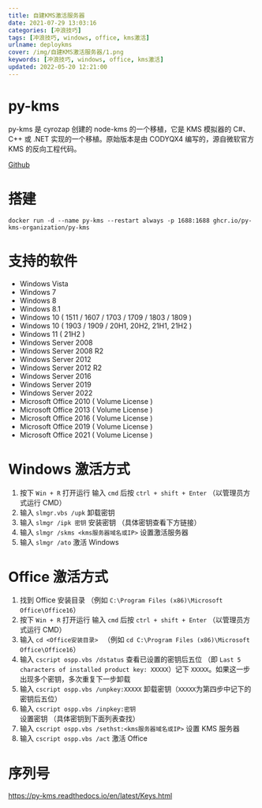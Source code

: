 ```yaml
---
title: 自建KMS激活服务器
date: 2021-07-29 13:03:16
categories: [冲浪技巧]
tags: [冲浪技巧, windows, office, kms激活]
urlname: deploykms
cover: /img/自建KMS激活服务器/1.png
keywords: [冲浪技巧, windows, office, kms激活]
updated: 2022-05-20 12:21:00
---
```


# py-kms

py-kms 是 cyrozap 创建的 node-kms 的一个移植，它是 KMS 模拟器的 C#、C++ 或 .NET 实现的一个移植。原始版本是由 CODYQX4 编写的，源自微软官方 KMS 的反向工程代码。

[Github](https://g.nite07.org/Py-KMS-Organization/py-kms)

# 搭建

`docker run -d --name py-kms --restart always -p 1688:1688 ghcr.io/py-kms-organization/py-kms`

# 支持的软件

- Windows Vista
- Windows 7
- Windows 8
- Windows 8.1
- Windows 10 ( 1511 / 1607 / 1703 / 1709 / 1803 / 1809 )
- Windows 10 ( 1903 / 1909 / 20H1, 20H2, 21H1, 21H2 )
- Windows 11 ( 21H2 )
- Windows Server 2008
- Windows Server 2008 R2
- Windows Server 2012
- Windows Server 2012 R2
- Windows Server 2016
- Windows Server 2019
- Windows Server 2022
- Microsoft Office 2010 ( Volume License )
- Microsoft Office 2013 ( Volume License )
- Microsoft Office 2016 ( Volume License )
- Microsoft Office 2019 ( Volume License )
- Microsoft Office 2021 ( Volume License )

# Windows 激活方式

1. 按下 `Win + R` 打开运行 输入 `cmd` 后按 `ctrl + shift + Enter` （以管理员方式运行 CMD）
2. 输入 `slmgr.vbs /upk` 卸载密钥
3. 输入 `slmgr /ipk 密钥` 安装密钥 （具体密钥查看下方链接）
4. 输入 `slmgr /skms <kms服务器域名或IP>` 设置激活服务器
5. 输入 `slmgr /ato` 激活 Windows

# Office 激活方式

1. 找到 Office 安装目录 （例如 `C:\Program Files (x86)\Microsoft Office\Office16`）
2. 按下 `Win + R` 打开运行 输入 `cmd` 后按 `ctrl + shift + Enter` （以管理员方式运行 CMD）
3. 输入 `cd <Office安装目录> ` （例如 `cd C:\Program Files (x86)\Microsoft Office\Office16`）
4. 输入 `cscript ospp.vbs /dstatus` 查看已设置的密钥后五位 （即 `Last 5 characters of installed product key: XXXXX`）记下 `XXXXX`。如果这一步出现多个密钥，多次重复下一步卸载
5. 输入 `cscript ospp.vbs /unpkey:XXXXX` 卸载密钥（`XXXXX`为第四步中记下的密钥后五位）
6. 输入 `cscript ospp.vbs /inpkey:密钥` 设置密钥 （具体密钥到下面列表查找）
7. 输入 `cscript ospp.vbs /sethst:<kms服务器域名或IP>` 设置 KMS 服务器
8. 输入 `cscript ospp.vbs /act` 激活 Office

# 序列号

https://py-kms.readthedocs.io/en/latest/Keys.html
